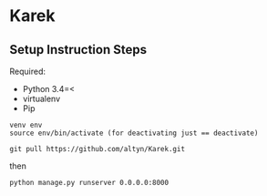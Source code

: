 # Karek

## Setup Instruction Steps
Required:
* Python 3.4=<
* virtualenv
* Pip

```
venv env
source env/bin/activate (for deactivating just == deactivate)
```

```
git pull https://github.com/altyn/Karek.git
```

then

```
python manage.py runserver 0.0.0.0:8000
```